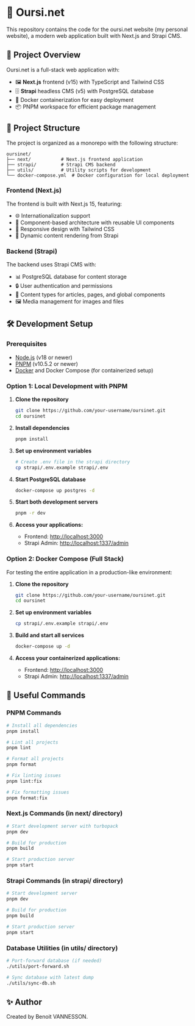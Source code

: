 # 🐻 Oursi.net

This repository contains the code for the oursi.net website (my personal website), a modern web application built with Next.js and Strapi CMS.

## 🚀 Project Overview

Oursi.net is a full-stack web application with:

- 🖼️ **Next.js** frontend (v15) with TypeScript and Tailwind CSS
- 🗄️ **Strapi** headless CMS (v5) with PostgreSQL database
- 🐳 Docker containerization for easy deployment
- 📦 PNPM workspace for efficient package management

## 📁 Project Structure

The project is organized as a monorepo with the following structure:

```
oursinet/
├── next/           # Next.js frontend application
├── strapi/         # Strapi CMS backend
├── utils/          # Utility scripts for development
└── docker-compose.yml  # Docker configuration for local deployment
```

### Frontend (Next.js)

The frontend is built with Next.js 15, featuring:

- 🌐 Internationalization support
- 🧩 Component-based architecture with reusable UI components
- 📱 Responsive design with Tailwind CSS
- 📄 Dynamic content rendering from Strapi

### Backend (Strapi)

The backend uses Strapi CMS with:

- 📊 PostgreSQL database for content storage
- 🔒 User authentication and permissions
- 📝 Content types for articles, pages, and global components
- 🖼️ Media management for images and files

## 🛠️ Development Setup

### Prerequisites

- [Node.js](https://nodejs.org/) (v18 or newer)
- [PNPM](https://pnpm.io/) (v10.5.2 or newer)
- [Docker](https://www.docker.com/) and Docker Compose (for containerized setup)

### Option 1: Local Development with PNPM

1. **Clone the repository**

   ```bash
   git clone https://github.com/your-username/oursinet.git
   cd oursinet
   ```

2. **Install dependencies**

   ```bash
   pnpm install
   ```

3. **Set up environment variables**

   ```bash
   # Create .env file in the strapi directory
   cp strapi/.env.example strapi/.env
   ```

4. **Start PostgreSQL database**

   ```bash
   docker-compose up postgres -d
   ```

5. **Start both development servers**

   ```bash
   pnpm -r dev
   ```

6. **Access your applications:**
   - Frontend: <http://localhost:3000>
   - Strapi Admin: <http://localhost:1337/admin>

### Option 2: Docker Compose (Full Stack)

For testing the entire application in a production-like environment:

1. **Clone the repository**

   ```bash
   git clone https://github.com/your-username/oursinet.git
   cd oursinet
   ```

2. **Set up environment variables**

   ```bash
   cp strapi/.env.example strapi/.env
   ```

3. **Build and start all services**

   ```bash
   docker-compose up -d
   ```

4. **Access your containerized applications:**
   - Frontend: <http://localhost:3000>
   - Strapi Admin: <http://localhost:1337/admin>

## 🧰 Useful Commands

### PNPM Commands

```bash
# Install all dependencies
pnpm install

# Lint all projects
pnpm lint

# Format all projects
pnpm format

# Fix linting issues
pnpm lint:fix

# Fix formatting issues
pnpm format:fix
```

### Next.js Commands (in next/ directory)

```bash
# Start development server with turbopack
pnpm dev

# Build for production
pnpm build

# Start production server
pnpm start
```

### Strapi Commands (in strapi/ directory)

```bash
# Start development server
pnpm dev

# Build for production
pnpm build

# Start production server
pnpm start
```

### Database Utilities (in utils/ directory)

```bash
# Port-forward database (if needed)
./utils/port-forward.sh

# Sync database with latest dump
./utils/sync-db.sh
```

## ✨ Author

Created by Benoit VANNESSON.
